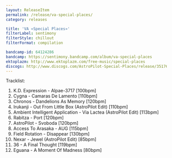 ```yaml
---
layout: ReleaseItem
permalink: /release/va-special-places/
category: releases

title: 'VA «Special Places»'
filterLabel: sentimony
filterStyle: chillout
filterFormat: compilation

bandcamp-id: 64124286
bandcamp: https://sentimony.bandcamp.com/album/va-special-places
ektoplazm: http://www.ektoplazm.com/free-music/special-places
discogs: http://www.discogs.com/AstroPilot-Special-Places/release/3517621
---
```


Tracklist:

01. K.D. Expression - Alpae-3717 [100bpm]
02. Cygna - Camaras De Lamento [110bpm]
03. Chronos - Dandelions As Memory [120bpm]
04. Irukanji - Out From Little Box (AstroPilot Edit) [110bpm]
05. Ambient Intelligent Application - Via Lactea (AstroPilot Edit) [113bpm]
06. Rabitza - Port [120bpm]
07. AstroPilot - Svoboda [120bpm]
08. Access To Arasaka - AUG [115bpm]
09. Field Rotation - Disappear [130bpm]
10. Nexar - Jewel (AstroPilot Edit) [85bpm]
11. 36 - A Final Thought [119bpm]
12. Eguana - A Moment Of Madness [80bpm]

